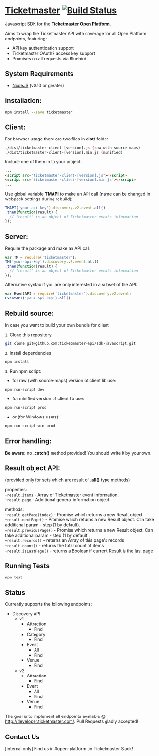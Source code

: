 # **[Ticketmaster](https://www.npmjs.com/package/ticketmaster)** [![Build Status](https://travis-ci.org/ticketmaster-api/sdk-javascript.svg?branch=master)](https://travis-ci.org/ticketmaster-api/sdk-javascript)


Javascript SDK for the **[Ticketmaster Open Platform](http://developer.ticketmaster.com/)**.

Aims to wrap the Ticketmaster API with coverage for all Open Platform endpoints, featuring:
 - API key authentication support
 - Ticketmaster OAuth2 access key support
 - Promises on all requests via Bluebird

## System Requirements

 - [NodeJS](https://nodejs.org) (v0.10 or greater)

## Installation:

```bash
npm install --save ticketmaster
```

## Client:

For browser usage there are two files in **dist/** folder
```bash
./dist/ticketmaster-client-[version].js (raw with source-maps)  
./dist/ticketmaster-client-[version].min.js (minified)
```

Include one of them in to your project:
```html
...
<script src="ticketmaster-client-[version].js"></script>
<script src="ticketmaster-client-[version].min.js"></script>
...
```

Use global variable **TMAPI** to make an API call (name can be changed in webpack settings during rebuild):

```javascript
TMAPI('your-api-key').discovery.v2.event.all()
.then(function(result) {
  // "result" is an object of Ticketmaster events information
});
```

## Server:

Require the package and make an API call:

```javascript
var TM = require('ticketmaster');
TM('your-api-key').discovery.v2.event.all()
.then(function(result) {
  // "result" is an object of Ticketmaster events information
});
```

Alternative syntax if you are only interested in a subset of the API:

```javascript
var EventAPI = require('ticketmaster').discovery.v2.event;
EventAPI('your-api-key').all()
```

## Rebuild source:

In case you want to build your own bundle for client   

`1`. Clone this repository  

```bash
git clone git@github.com:ticketmaster-api/sdk-javascript.git
```
`2`. install dependencies  

```bash
npm install
```
`3`. Run npm script: 

- for raw (with source-maps) version of client lib use:
```bash
npm run-script dev
```
- for minified version of client lib use:
```bash
npm run-script prod
```
- or (for Windows users):
```bash
npm run-script win-prod
```


## Error handling:

**Be aware:** no **.catch()** method provided! You should write it by your own.


## Result object API:

(provided only for sets which are result of **.all()** type methods)

properties:  
-`result.items` - Array of Ticketmaster event information.  
-`result.page` - Additional general information object.  

methods:  
-`result.getPage(index)` - Promise which returns a new Result object.  
-`result.nextPage()` - Promise which returns a new Result object. Can take additional param - step (1 by default).  
-`result.previousPage()` - Promise which returns a new Result object. Can take additional param - step (1 by default).  
-`result.records()` - returns an Array of this page's records  
-`result.count()` - returns the total count of items   
-`result.isLastPage()` - returns a Boolean if current Result is the last page  

## Running Tests

 ```bash
 npm test
 ```

## Status

Currently supports the following endpoints:

 - Discovery API
   - v1
     - Attraction
       - Find
     - Category
       - Find
     - Event
       - All
       - Find
     - Venue
       - Find
   - v2
     - Attraction
       - Find
     - Event
       - All
       - Find
     - Venue
       - Find

The goal is to implement all endpoints available @ http://developer.ticketmaster.com/.
Pull Requests gladly accepted!

## Contact Us

[internal only] Find us in #open-platform on Ticketmaster Slack!